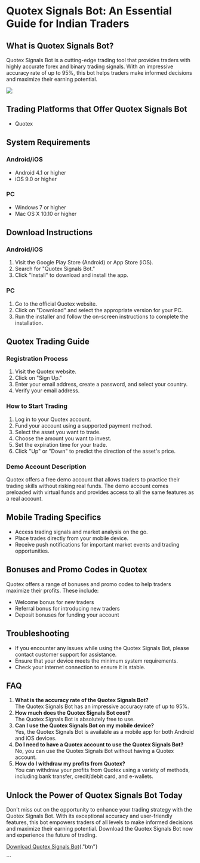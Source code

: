 # Quotex Signals Bot: An Essential Guide for Indian Traders

## What is Quotex Signals Bot?

Quotex Signals Bot is a cutting-edge trading tool that provides traders
with highly accurate forex and binary trading signals. With an
impressive accuracy rate of up to 95%, this bot helps traders make
informed decisions and maximize their earning potential.

[![](https://static.quotex.io/files/4_en/300_250.jpg)](https://traff.sbs/brokerqxlid)

## Trading Platforms that Offer Quotex Signals Bot

-   Quotex

## System Requirements

### Android/iOS

-   Android 4.1 or higher
-   iOS 9.0 or higher

### PC

-   Windows 7 or higher
-   Mac OS X 10.10 or higher

## Download Instructions

### Android/iOS

1.  Visit the Google Play Store (Android) or App Store (iOS).
2.  Search for "Quotex Signals Bot."
3.  Click "Install" to download and install the app.

### PC

1.  Go to the official Quotex website.
2.  Click on "Download" and select the appropriate version for
    your PC.
3.  Run the installer and follow the on-screen instructions to complete
    the installation.

## Quotex Trading Guide

### Registration Process

1.  Visit the Quotex website.
2.  Click on "Sign Up."
3.  Enter your email address, create a password, and select your
    country.
4.  Verify your email address.

### How to Start Trading

1.  Log in to your Quotex account.
2.  Fund your account using a supported payment method.
3.  Select the asset you want to trade.
4.  Choose the amount you want to invest.
5.  Set the expiration time for your trade.
6.  Click "Up" or "Down" to predict the direction of the
    asset\'s price.

### Demo Account Description

Quotex offers a free demo account that allows traders to practice their
trading skills without risking real funds. The demo account comes
preloaded with virtual funds and provides access to all the same
features as a real account.

## Mobile Trading Specifics

-   Access trading signals and market analysis on the go.
-   Place trades directly from your mobile device.
-   Receive push notifications for important market events and trading
    opportunities.

## Bonuses and Promo Codes in Quotex

Quotex offers a range of bonuses and promo codes to help traders
maximize their profits. These include:

-   Welcome bonus for new traders
-   Referral bonus for introducing new traders
-   Deposit bonuses for funding your account

## Troubleshooting

-   If you encounter any issues while using the Quotex Signals Bot,
    please contact customer support for assistance.
-   Ensure that your device meets the minimum system requirements.
-   Check your internet connection to ensure it is stable.

## FAQ

1.  **What is the accuracy rate of the Quotex Signals Bot?**\
    The Quotex Signals Bot has an impressive accuracy rate of up to 95%.
2.  **How much does the Quotex Signals Bot cost?**\
    The Quotex Signals Bot is absolutely free to use.
3.  **Can I use the Quotex Signals Bot on my mobile device?**\
    Yes, the Quotex Signals Bot is available as a mobile app for both
    Android and iOS devices.
4.  **Do I need to have a Quotex account to use the Quotex Signals
    Bot?**\
    No, you can use the Quotex Signals Bot without having a Quotex
    account.
5.  **How do I withdraw my profits from Quotex?**\
    You can withdraw your profits from Quotex using a variety of
    methods, including bank transfer, credit/debit card, and e-wallets.

## Unlock the Power of Quotex Signals Bot Today

Don\'t miss out on the opportunity to enhance your trading strategy with
the Quotex Signals Bot. With its exceptional accuracy and user-friendly
features, this bot empowers traders of all levels to make informed
decisions and maximize their earning potential. Download the Quotex
Signals Bot now and experience the future of trading.

[Download Quotex Signals
Bot](\%22https://traff.sbs/brokerqxlid\%22){."btn"}

\`\`\`

